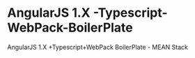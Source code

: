 # AngularJS 1.X -Typescript-WebPack-BoilerPlate
AngularJS 1.X +Typescript+WebPack BoilerPlate - MEAN Stack
